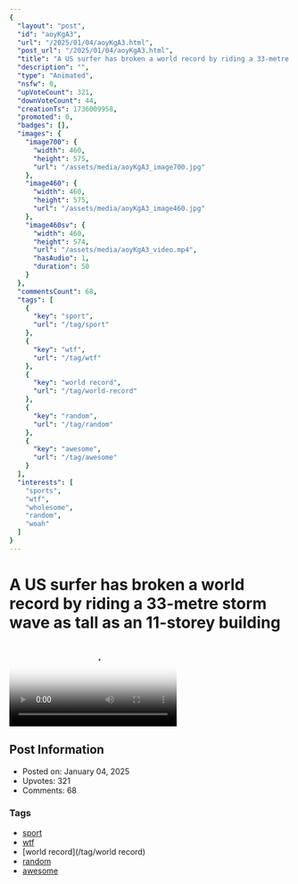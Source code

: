 ```yaml
---
{
  "layout": "post",
  "id": "aoyKgA3",
  "url": "/2025/01/04/aoyKgA3.html",
  "post_url": "/2025/01/04/aoyKgA3.html",
  "title": "A US surfer has broken a world record by riding a 33-metre storm wave as tall as an 11-storey building",
  "description": "",
  "type": "Animated",
  "nsfw": 0,
  "upVoteCount": 321,
  "downVoteCount": 44,
  "creationTs": 1736009958,
  "promoted": 0,
  "badges": [],
  "images": {
    "image700": {
      "width": 460,
      "height": 575,
      "url": "/assets/media/aoyKgA3_image700.jpg"
    },
    "image460": {
      "width": 460,
      "height": 575,
      "url": "/assets/media/aoyKgA3_image460.jpg"
    },
    "image460sv": {
      "width": 460,
      "height": 574,
      "url": "/assets/media/aoyKgA3_video.mp4",
      "hasAudio": 1,
      "duration": 50
    }
  },
  "commentsCount": 68,
  "tags": [
    {
      "key": "sport",
      "url": "/tag/sport"
    },
    {
      "key": "wtf",
      "url": "/tag/wtf"
    },
    {
      "key": "world record",
      "url": "/tag/world-record"
    },
    {
      "key": "random",
      "url": "/tag/random"
    },
    {
      "key": "awesome",
      "url": "/tag/awesome"
    }
  ],
  "interests": [
    "sports",
    "wtf",
    "wholesome",
    "random",
    "woah"
  ]
}
---
```


# A US surfer has broken a world record by riding a 33-metre storm wave as tall as an 11-storey building

<video controls playsinline loop poster="/assets/media/aoyKgA3_image460.jpg">
  <source src="/assets/media/aoyKgA3_video.mp4" type="video/mp4">
  Your browser does not support the video tag.
</video>

## Post Information

- Posted on: January 04, 2025
- Upvotes: 321
- Comments: 68

### Tags

- [sport](/tag/sport)
- [wtf](/tag/wtf)
- [world record](/tag/world record)
- [random](/tag/random)
- [awesome](/tag/awesome)
